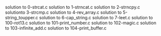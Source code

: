 solution to 0-strcat.c
solution to 1-strncat.c 
solution to 2-strncpy.c
solutionto 3-strcmp.c
solution to 4-rev_array.c
solution to 5-string_toupper.c
solution to 6-cap_string.c
solution to 7-leet.c
solution to 100-rot13.c
solution to 101-print_number.c
solution to 102-magic.c
solution to 103-infinite_add.c
solution to 104-print_buffer.c
